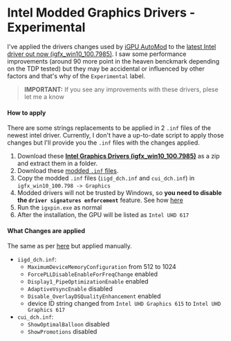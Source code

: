 # Intel Modded Graphics Drivers - Experimental

I've applied the drivers changes used by [iGPU AutoMod](https://github.com/BenNottelling/iGPU-AutoMod) to the [latest Intel driver out now (igfx_win10_100.7985)](https://downloadcenter.intel.com/download/29465/Intel-Graphics-Windows-10-DCH-Drivers?product=80939).
I saw some performance improvements (around 90 more point in the heaven benckmark depending on the TDP tested) but they may be accidental or influenced by other factors and that's why of the `Experimental` label.

> **IMPORTANT:** If you see any improvements with these drivers, plese let me a know

#### How to apply

There are some strings replacements to be applied in 2 `.inf` files of the newest intel driver. Currently, I don't have a up-to-date script to apply those changes but I'll provide you the `.inf` files with the changes applied.

1. Download these [**Intel Graphics Drivers (igfx_win10_100.7985)**](https://downloadmirror.intel.com/29465/a08/igfx_win10_100.7985.zip) as a zip and extract them in a folder.
2. Download these [modded `.inf` files](/drivers/modded-inf_intel-graphics-igfx_win10_100.7985.zip).
3. Copy the modded `.inf` files (`iigd_dch.inf` and `cui_dch.inf`) in `igfx_win10_100.798 -> Graphics`
4. Modded drivers will not be trusted by Windows, so **you need to disable the `driver signatures enforcement`** feature. See how [here](https://windowsreport.com/driver-signature-enforcement-windows-10/)
5. Run the `igxpin.exe` as normal
6. After the installation, the GPU will be listed as `Intel UHD 617`

#### What Changes are applied

The same as per [here](https://github.com/BenNottelling/iGPU-AutoMod/blob/master/automod.ps1) but applied manually.

- `iigd_dch.inf`:
	- `MaximumDeviceMemoryConfiguration` from 512 to 1024
	- `ForcePLLDisableEnableForFreqChange` enabled
	- `Display1_PipeOptimizationEnable` enabled
	- `AdaptiveVsyncEnable` disabled
	- `Disable_OverlayDSQualityEnhancement` enabled
	- device ID string changed from `Intel UHD Graphics 615` to `Intel UHD Graphics 617`
- `cui_dch.inf`:
	- `ShowOptimalBalloon` disabled
	- `ShowPromotions` disabled